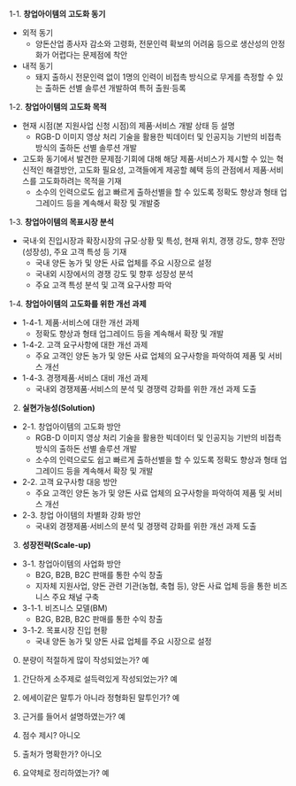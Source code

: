 1-1. **창업아이템의 고도화 동기**
- 외적 동기
  - 양돈산업 종사자 감소와 고령화, 전문인력 확보의 어려움 등으로 생산성의 안정화가 어렵다는 문제점에 착안
- 내적 동기
  - 돼지 출하시 전문인력 없이 1명의 인력이 비접촉 방식으로 무게를 측정할 수 있는 출하돈 선별 솔루션 개발하여 특허 출원·등록

1-2. **창업아이템의 고도화 목적**
- 현재 시점(본 지원사업 신청 시점)의 제품·서비스 개발 상태 등 설명
  - RGB-D 이미지 영상 처리 기술을 활용한 빅데이터 및 인공지능 기반의 비접촉 방식의 출하돈 선별 솔루션 개발
- 고도화 동기에서 발견한 문제점·기회에 대해 해당 제품·서비스가 제시할 수 있는 혁신적인 해결방안, 고도화 필요성, 고객들에게 제공할 혜택 등의 관점에서 제품·서비스를 고도화하려는 목적을 기재
  - 소수의 인력으로도 쉽고 빠르게 출하선별을 할 수 있도록 정확도 향상과 형태 업그레이드 등을 계속해서 확장 및 개발중

1-3. **창업아이템의 목표시장 분석**
- 국내·외 진입시장과 확장시장의 규모·상황 및 특성, 현재 위치, 경쟁 강도, 향후 전망(성장성), 주요 고객 특성 등 기재
  - 국내 양돈 농가 및 양돈 사료 업체를 주요 시장으로 설정
  - 국내외 시장에서의 경쟁 강도 및 향후 성장성 분석
  - 주요 고객 특성 분석 및 고객 요구사항 파악

1-4. **창업아이템의 고도화를 위한 개선 과제**
- 1-4-1. 제품·서비스에 대한 개선 과제
  - 정확도 향상과 형태 업그레이드 등을 계속해서 확장 및 개발
- 1-4-2. 고객 요구사항에 대한 개선 과제
  - 주요 고객인 양돈 농가 및 양돈 사료 업체의 요구사항을 파악하여 제품 및 서비스 개선
- 1-4-3. 경쟁제품·서비스 대비 개선 과제
  - 국내외 경쟁제품·서비스의 분석 및 경쟁력 강화를 위한 개선 과제 도출

2. **실현가능성(Solution)**
- 2-1. 창업아이템의 고도화 방안
  - RGB-D 이미지 영상 처리 기술을 활용한 빅데이터 및 인공지능 기반의 비접촉 방식의 출하돈 선별 솔루션 개발
  - 소수의 인력으로도 쉽고 빠르게 출하선별을 할 수 있도록 정확도 향상과 형태 업그레이드 등을 계속해서 확장 및 개발
- 2-2. 고객 요구사항 대응 방안
  - 주요 고객인 양돈 농가 및 양돈 사료 업체의 요구사항을 파악하여 제품 및 서비스 개선
- 2-3. 창업 아이템의 차별화 강화 방안
  - 국내외 경쟁제품·서비스의 분석 및 경쟁력 강화를 위한 개선 과제 도출

3. **성장전략(Scale-up)**
- 3-1. 창업아이템의 사업화 방안
  - B2G, B2B, B2C 판매를 통한 수익 창출
  - 지자체 지원사업, 양돈 관련 기관(농협, 축협 등), 양돈 사료 업체 등을 통한 비즈니스 주요 채널 구축
- 3-1-1. 비즈니스 모델(BM)
  - B2G, B2B, B2C 판매를 통한 수익 창출
- 3-1-2. 목표시장 진입 현황
  - 국내 양돈 농가 및 양돈 사료 업체를 주요 시장으로 설정

0. 분량이 적절하게 많이 작성되었는가?
예

1. 간단하게 소주제로 설득력있게 작성되었는가?
예

2. 에세이같은 말투가 아니라 정형화된 말투인가?
예

3. 근거를 들어서 설명하였는가?
예

4. 점수 제시?
아니오

5. 출처가 명확한가?
아니오

6. 요약체로 정리하였는가?
예